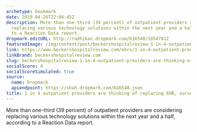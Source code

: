 ```yaml
---
archetype: bookmark
date: 2019-04-26T22:04:45Z
description: More than one-third (39 percent) of outpatient providers are considering
  replacing various technology solutions within the next year and a half, according
  to a Reaction Data report.
dropmark.editURL: http://radhikan.dropmark.com/616548/18547812
featuredImage: /img/content/post/beckershospitalreview-1-in-4-outpatient-providers-are-thinking-of-replacing-ehr-survey-finds.jpg
link: https://www.beckershospitalreview.com/ehrs/1-in-4-outpatient-providers-are-thinking-of-replacing-ehr-survey-finds.html
linkBrand: beckershospitalreview.com
slug: beckershospitalreview-1-in-4-outpatient-providers-are-thinking-of-replacing-ehr-survey-finds
socialScore: 4
socialScoreSimulated: true
source:
  name: Dropmark
  apiendpoint: https://shah.dropmark.com/616548.json
title: 1 in 4 outpatient providers are thinking of replacing EHR, survey finds
---
```

More than one-third (39 percent) of outpatient providers are considering replacing various technology solutions within the next year and a half, according to a Reaction Data report.